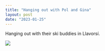 ```yaml
---
title: "Hanging out with Pol and Gina"
layout: post
date: "2023-01-25"
---
```


Hanging out with their ski buddies in Llavorsí.

![](/assets/images/2023/IMG-20230108-WA0000-1024x576.jpg)
